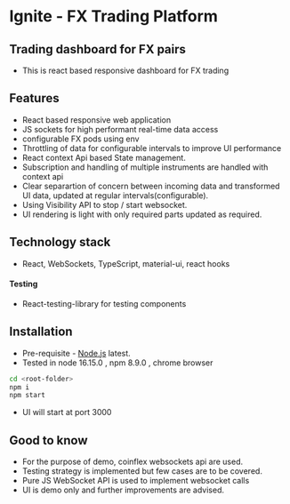 # Ignite - FX Trading Platform
## Trading dashboard for FX pairs
- This is react based responsive dashboard for FX trading

## Features
- React based responsive web application 
- JS sockets for high performant real-time data access
- configurable FX pods using env
- Throttling of data for configurable intervals to improve UI performance
- React context Api based State management.
- Subscription and handling of multiple instruments are handled with context api
- Clear separartion of concern between incoming data and transformed UI data, updated at regular intervals(configurable).
- Using Visibility API to stop / start websocket.
- UI rendering is light with only required parts updated as required. 

## Technology stack
-   React, WebSockets, TypeScript, material-ui, react hooks
#### Testing
-   React-testing-library for testing components

## Installation
-  Pre-requisite - [Node.js](https://nodejs.org/) latest. 
-  Tested in node 16.15.0 , npm 8.9.0 , chrome browser

```sh
cd <root-folder>
npm i
npm start
```
- UI will start at port 3000

## Good to know 
- For the purpose of demo, coinflex websockets api are used.
- Testing strategy is implemented but few cases are to be covered.
- Pure JS WebSocket API is used to implement websocket calls
- UI is demo only and further improvements are advised.
